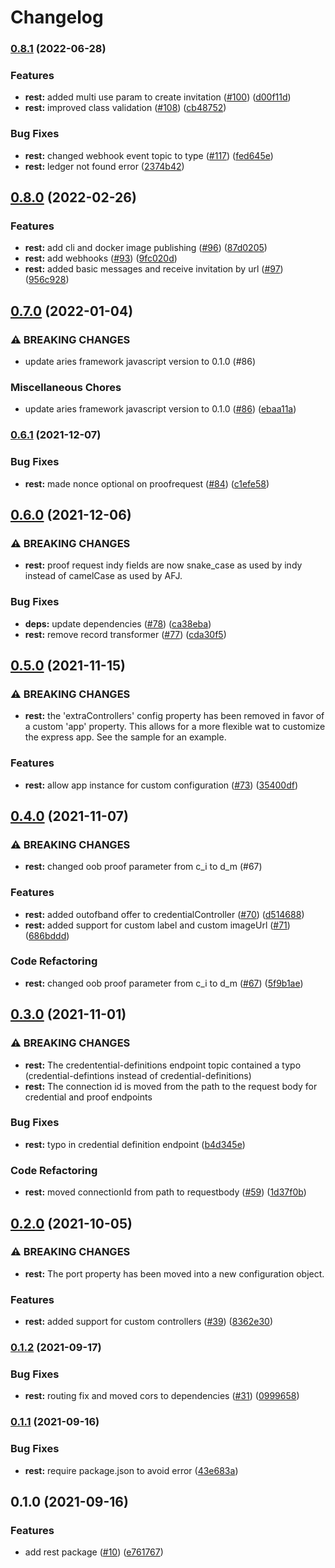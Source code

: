 # Changelog

### [0.8.1](https://www.github.com/hyperledger/aries-framework-javascript-ext/compare/rest-v0.8.0...rest-v0.8.1) (2022-06-28)


### Features

* **rest:** added multi use param to create invitation ([#100](https://www.github.com/hyperledger/aries-framework-javascript-ext/issues/100)) ([d00f11d](https://www.github.com/hyperledger/aries-framework-javascript-ext/commit/d00f11d78e9f65de3907bd6bf94dd6c38e2ddc3b))
* **rest:** improved class validation ([#108](https://www.github.com/hyperledger/aries-framework-javascript-ext/issues/108)) ([cb48752](https://www.github.com/hyperledger/aries-framework-javascript-ext/commit/cb48752f0e222080f46c0699528e901de1226211))


### Bug Fixes

* **rest:** changed webhook event topic to type ([#117](https://www.github.com/hyperledger/aries-framework-javascript-ext/issues/117)) ([fed645e](https://www.github.com/hyperledger/aries-framework-javascript-ext/commit/fed645ec4ba77313e092bce097444a96aa66cf6e))
* **rest:** ledger not found error ([2374b42](https://www.github.com/hyperledger/aries-framework-javascript-ext/commit/2374b4232a0b11738fb57e23dd2a3ac1b81ad073))

## [0.8.0](https://www.github.com/hyperledger/aries-framework-javascript-ext/compare/rest-v0.7.0...rest-v0.8.0) (2022-02-26)


### Features

* **rest:** add cli and docker image publishing ([#96](https://www.github.com/hyperledger/aries-framework-javascript-ext/issues/96)) ([87d0205](https://www.github.com/hyperledger/aries-framework-javascript-ext/commit/87d02058e4b7d1fba1039265f5d595880f862097))
* **rest:** add webhooks ([#93](https://www.github.com/hyperledger/aries-framework-javascript-ext/issues/93)) ([9fc020d](https://www.github.com/hyperledger/aries-framework-javascript-ext/commit/9fc020d7db0f002894e520766987eec327a2ed69))
* **rest:** added basic messages and receive invitation by url ([#97](https://www.github.com/hyperledger/aries-framework-javascript-ext/issues/97)) ([956c928](https://www.github.com/hyperledger/aries-framework-javascript-ext/commit/956c928e3599925c65d8f99852bf06cebc06dba7))

## [0.7.0](https://www.github.com/hyperledger/aries-framework-javascript-ext/compare/rest-v0.6.1...rest-v0.7.0) (2022-01-04)


### ⚠ BREAKING CHANGES

* update aries framework javascript version to 0.1.0 (#86)

### Miscellaneous Chores

* update aries framework javascript version to 0.1.0 ([#86](https://www.github.com/hyperledger/aries-framework-javascript-ext/issues/86)) ([ebaa11a](https://www.github.com/hyperledger/aries-framework-javascript-ext/commit/ebaa11a8f1c4588b020e870abd092a5813ec28ef))

### [0.6.1](https://www.github.com/hyperledger/aries-framework-javascript-ext/compare/rest-v0.6.0...rest-v0.6.1) (2021-12-07)


### Bug Fixes

* **rest:** made nonce optional on proofrequest ([#84](https://www.github.com/hyperledger/aries-framework-javascript-ext/issues/84)) ([c1efe58](https://www.github.com/hyperledger/aries-framework-javascript-ext/commit/c1efe58055639e1c3df0429df6a0efe8fcdeb850))

## [0.6.0](https://www.github.com/hyperledger/aries-framework-javascript-ext/compare/rest-v0.5.0...rest-v0.6.0) (2021-12-06)


### ⚠ BREAKING CHANGES

* **rest:** proof request indy fields are now snake_case as used by indy instead of camelCase as used by AFJ.

### Bug Fixes

* **deps:** update dependencies ([#78](https://www.github.com/hyperledger/aries-framework-javascript-ext/issues/78)) ([ca38eba](https://www.github.com/hyperledger/aries-framework-javascript-ext/commit/ca38eba50dbb524269865d4fbfcb2d33720d0b48))
* **rest:** remove record transformer ([#77](https://www.github.com/hyperledger/aries-framework-javascript-ext/issues/77)) ([cda30f5](https://www.github.com/hyperledger/aries-framework-javascript-ext/commit/cda30f56b557a11645e9201ecf3e615ce8c890f5))

## [0.5.0](https://www.github.com/hyperledger/aries-framework-javascript-ext/compare/rest-v0.4.0...rest-v0.5.0) (2021-11-15)


### ⚠ BREAKING CHANGES

* **rest:** the 'extraControllers' config property has been removed in favor of a custom 'app' property. This allows for a more flexible wat to customize the express app. See the sample for an example.

### Features

* **rest:** allow app instance for custom configuration ([#73](https://www.github.com/hyperledger/aries-framework-javascript-ext/issues/73)) ([35400df](https://www.github.com/hyperledger/aries-framework-javascript-ext/commit/35400df5bdf1f621109e38aca4fa6644664612c8))

## [0.4.0](https://www.github.com/hyperledger/aries-framework-javascript-ext/compare/rest-v0.3.0...rest-v0.4.0) (2021-11-07)


### ⚠ BREAKING CHANGES

* **rest:** changed oob proof parameter from c_i to d_m (#67)

### Features

* **rest:** added outofband offer to credentialController ([#70](https://www.github.com/hyperledger/aries-framework-javascript-ext/issues/70)) ([d514688](https://www.github.com/hyperledger/aries-framework-javascript-ext/commit/d514688e2ca2c36312ef27b4d4a59ee3059e33de))
* **rest:** added support for custom label and custom imageUrl ([#71](https://www.github.com/hyperledger/aries-framework-javascript-ext/issues/71)) ([686bddd](https://www.github.com/hyperledger/aries-framework-javascript-ext/commit/686bddd58d0947ab4dda1b1d4a49ce721c6b464b))


### Code Refactoring

* **rest:** changed oob proof parameter from c_i to d_m ([#67](https://www.github.com/hyperledger/aries-framework-javascript-ext/issues/67)) ([5f9b1ae](https://www.github.com/hyperledger/aries-framework-javascript-ext/commit/5f9b1aeabcd81b5d3a084f69b280ceff84298b7e))

## [0.3.0](https://www.github.com/hyperledger/aries-framework-javascript-ext/compare/rest-v0.2.0...rest-v0.3.0) (2021-11-01)


### ⚠ BREAKING CHANGES

* **rest:** The credentential-definitions endpoint topic contained a typo (credential-defintions instead of credential-definitions)
* **rest:** The connection id is moved from the path to the request body for credential and proof endpoints

### Bug Fixes

* **rest:** typo in credential definition endpoint ([b4d345e](https://www.github.com/hyperledger/aries-framework-javascript-ext/commit/b4d345ed2af112679389ad4d8ed76760e442cc26))


### Code Refactoring

* **rest:** moved connectionId from path to requestbody ([#59](https://www.github.com/hyperledger/aries-framework-javascript-ext/issues/59)) ([1d37f0b](https://www.github.com/hyperledger/aries-framework-javascript-ext/commit/1d37f0bdde96742fc947213f8b934353872c570c))

## [0.2.0](https://www.github.com/hyperledger/aries-framework-javascript-ext/compare/rest-v0.1.2...rest-v0.2.0) (2021-10-05)


### ⚠ BREAKING CHANGES

* **rest:** The port property has been moved into a new configuration object.

### Features

* **rest:** added support for custom controllers ([#39](https://www.github.com/hyperledger/aries-framework-javascript-ext/issues/39)) ([8362e30](https://www.github.com/hyperledger/aries-framework-javascript-ext/commit/8362e30d8a4c9ef24779769f81b6e74f7f5978cc))

### [0.1.2](https://www.github.com/hyperledger/aries-framework-javascript-ext/compare/rest-v0.1.1...rest-v0.1.2) (2021-09-17)


### Bug Fixes

* **rest:** routing fix and moved cors to dependencies ([#31](https://www.github.com/hyperledger/aries-framework-javascript-ext/issues/31)) ([0999658](https://www.github.com/hyperledger/aries-framework-javascript-ext/commit/09996580a0015004ca18d36487276588460d0dfd))

### [0.1.1](https://www.github.com/hyperledger/aries-framework-javascript-ext/compare/rest-v0.1.0...rest-v0.1.1) (2021-09-16)


### Bug Fixes

* **rest:** require package.json to avoid error ([43e683a](https://www.github.com/hyperledger/aries-framework-javascript-ext/commit/43e683a11f4eed1d848f612c6e32e82d62141769))

## 0.1.0 (2021-09-16)


### Features

* add rest package ([#10](https://www.github.com/hyperledger/aries-framework-javascript-ext/issues/10)) ([e761767](https://www.github.com/hyperledger/aries-framework-javascript-ext/commit/e7617670c3cc05ee63e827cc5a5c5079a5e8eea5))
